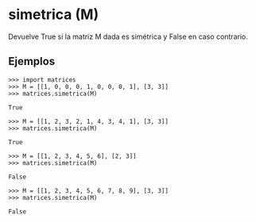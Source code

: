 # simetrica (M) #

Devuelve True si la matriz M dada es simétrica y False en caso contrario.

## Ejemplos ##
```
>>> import matrices
>>> M = [[1, 0, 0, 0, 1, 0, 0, 0, 1], [3, 3]]
>>> matrices.simetrica(M)

True

>>> M = [[1, 2, 3, 2, 1, 4, 3, 4, 1], [3, 3]]
>>> matrices.simetrica(M)

True

>>> M = [[1, 2, 3, 4, 5, 6], [2, 3]]
>>> matrices.simetrica(M)

False

>>> M = [[1, 2, 3, 4, 5, 6, 7, 8, 9], [3, 3]]
>>> matrices.simetrica(M)

False
```